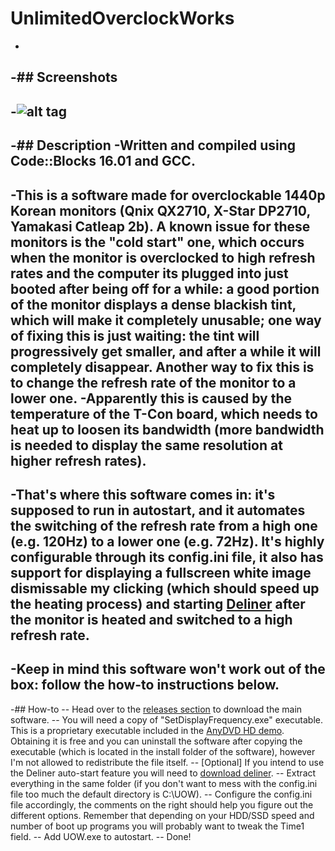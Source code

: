  # UnlimitedOverclockWorks
 -
 -## Screenshots
 -
 -![alt tag](https://b.doko.moe/vzzzij.png)
 -
 -## Description
 -Written and compiled using Code::Blocks 16.01 and GCC.
 -
 -This is a software made for overclockable 1440p Korean monitors (Qnix QX2710, X-Star DP2710, Yamakasi Catleap 2b). A known issue for these monitors is the "cold start" one, which occurs when the monitor is overclocked to high refresh rates and the computer its plugged into just booted after being off for a while: a good portion of the monitor displays a dense blackish tint, which will make it completely unusable; one way of fixing this is just waiting: the tint will progressively get smaller, and after a while it will completely disappear. Another way to fix this is to change the refresh rate of the monitor to a lower one.
 -Apparently this is caused by the temperature of the T-Con board, which needs to heat up to loosen its bandwidth (more bandwidth is needed to display the same resolution at higher refresh rates).
 -
 -That's where this software comes in: it's supposed to run in autostart, and it automates the switching of the refresh rate from a high one (e.g. 120Hz) to a lower one (e.g. 72Hz). It's highly configurable through its config.ini file, it also has support for displaying a fullscreen white image dismissable my clicking (which should speed up the heating process) and starting [Deliner](https://www.monitortests.com/forum/Thread-Deliner) after the monitor is heated and switched to a high refresh rate.
 -
 -Keep in mind this software won't work out of the box: follow the how-to instructions below.
 -
 -## How-to
 -- Head over to the [releases section](https://github.com/Wyse-/UnlimitedOverclockWorks/releases) to download the main software.
 -- You will need a copy of "SetDisplayFrequency.exe" executable. This is a proprietary executable included in the [AnyDVD HD demo](https://www.redfox.bz/download.html). Obtaining it is free and you can uninstall the software after copying the executable (which is located in the install folder of the software), however I'm not allowed to redistribute the file itself.
 -- [Optional] If you intend to use the Deliner auto-start feature you will need to [download deliner](https://www.monitortests.com/forum/Thread-Deliner).
 -- Extract everything in the same folder (if you don't want to mess with the config.ini file too much the default directory is C:\UOW).
 -- Configure the config.ini file accordingly, the comments on the right should help you figure out the different options. Remember that depending on your HDD/SSD speed and number of boot up programs you will probably want to tweak the Time1 field.
 -- Add UOW.exe to autostart.
 -- Done!

